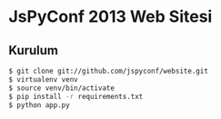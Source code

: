 # JsPyConf 2013 Web Sitesi

## Kurulum

```sh
$ git clone git://github.com/jspyconf/website.git
$ virtualenv venv
$ source venv/bin/activate
$ pip install -r requirements.txt
$ python app.py
```
